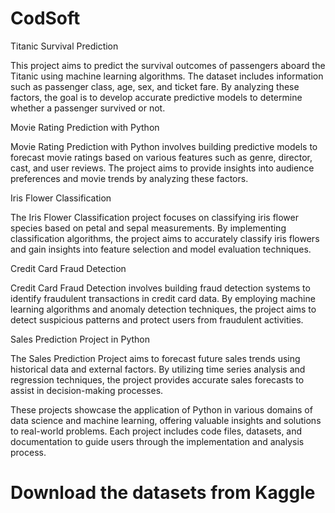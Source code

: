# CodSoft

Titanic Survival Prediction

This project aims to predict the survival outcomes of passengers aboard the Titanic using machine learning algorithms. The dataset includes information such as passenger class, age, sex, and ticket fare. By analyzing these factors, the goal is to develop accurate predictive models to determine whether a passenger survived or not.

Movie Rating Prediction with Python

Movie Rating Prediction with Python involves building predictive models to forecast movie ratings based on various features such as genre, director, cast, and user reviews. The project aims to provide insights into audience preferences and movie trends by analyzing these factors.

Iris Flower Classification

The Iris Flower Classification project focuses on classifying iris flower species based on petal and sepal measurements. By implementing classification algorithms, the project aims to accurately classify iris flowers and gain insights into feature selection and model evaluation techniques.

Credit Card Fraud Detection

Credit Card Fraud Detection involves building fraud detection systems to identify fraudulent transactions in credit card data. By employing machine learning algorithms and anomaly detection techniques, the project aims to detect suspicious patterns and protect users from fraudulent activities.

Sales Prediction Project in Python

The Sales Prediction Project aims to forecast future sales trends using historical data and external factors. By utilizing time series analysis and regression techniques, the project provides accurate sales forecasts to assist in decision-making processes.

These projects showcase the application of Python in various domains of data science and machine learning, offering valuable insights and solutions to real-world problems. Each project includes code files, datasets, and documentation to guide users through the implementation and analysis process.

# Download the datasets from Kaggle
